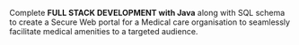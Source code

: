 Complete **FULL STACK DEVELOPMENT with **Java**** along with SQL schema to create a Secure Web portal for a Medical care organisation to seamlessly facilitate medical amenities to a targeted audience. 
